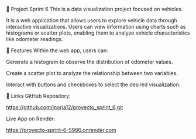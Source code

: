 🚗 Project Sprint 6
This is a data visualization project focused on vehicles.

It is a web application that allows users to explore vehicle data through interactive visualizations. Users can view information using charts such as histograms or scatter plots, enabling them to analyze vehicle characteristics like odometer readings.

🚀 Features
Within the web app, users can:

Generate a histogram to observe the distribution of odometer values.

Create a scatter plot to analyze the relationship between two variables.

Interact with buttons and checkboxes to select the desired visualization.

🔗 Links
GitHub Repository:

https://github.com/inorja12/proyecto_sprint_6.git

Live App on Render:

https://proyecto-sprint-6-5986.onrender.com
